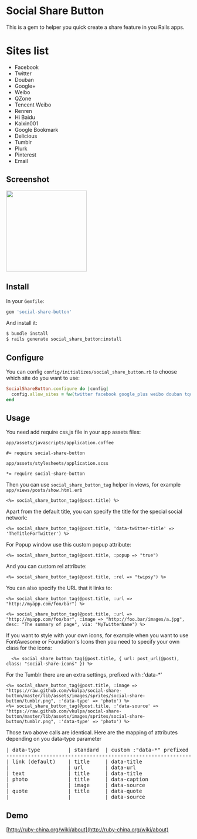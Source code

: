 # Social Share Button

This is a gem to helper you quick create a share feature in you Rails apps.

# Sites list

* Facebook
* Twitter
* Douban
* Google+
* Weibo
* QZone
* Tencent Weibo
* Renren
* Hi Baidu
* Kaixin001
* Google Bookmark
* Delicious
* Tumblr
* Plurk
* Pinterest
* Email

## Screenshot

<img src="http://l.ruby-china.org/photo/85fa930a43d622ba9653eb0f86df207c.png" width="220px" />

## Install

In your `Gemfile`:

```ruby
gem 'social-share-button'
```

And install it:

```bash
$ bundle install
$ rails generate social_share_button:install
```

## Configure

You can config `config/initializes/social_share_button.rb` to choose which site do you want to use:

```ruby
SocialShareButton.configure do |config|
  config.allow_sites = %w(twitter facebook google_plus weibo douban tqq renren qq kaixin001 baidu tumblr plurk pinterest email)
end
```

## Usage

You need add require css,js file in your app assets files:

`app/assets/javascripts/application.coffee`

```
#= require social-share-button
```

`app/assets/stylesheets/application.scss`

```
*= require social-share-button
```

Then you can use `social_share_button_tag` helper in views, for example `app/views/posts/show.html.erb`

```erb
<%= social_share_button_tag(@post.title) %>
```

Apart from the default title, you can specify the title for the special social network:

```erb
<%= social_share_button_tag(@post.title, 'data-twitter-title' => 'TheTitleForTwitter') %>
```

For Popup window use this custom popup attribute:

```erb
<%= social_share_button_tag(@post.title, :popup => "true")
```

And you can custom rel attribute:

```erb
<%= social_share_button_tag(@post.title, :rel => "twipsy") %>
```

You can also specify the URL that it links to:

```erb
<%= social_share_button_tag(@post.title, :url => "http://myapp.com/foo/bar") %>
```

```erb
<%= social_share_button_tag(@post.title, :url => "http://myapp.com/foo/bar", :image => "http://foo.bar/images/a.jpg", desc: "The summary of page", via: "MyTwitterName") %>
```

If you want to style with your own icons, for example when you want to use FontAwesome or Foundation's Icons then you need to specify your own class for the icons:

```erb
  <%= social_share_button_tag(@post.title, { url: post_url(@post), class: "social-share-icons" }) %>
```

For the Tumblr there are an extra settings, prefixed with :'data-*'
```erb
<%= social_share_button_tag(@post.title, :image => "https://raw.github.com/vkulpa/social-share-button/master/lib/assets/images/sprites/social-share-button/tumblr.png", :'data-type' => 'photo') %>
<%= social_share_button_tag(@post.title, :'data-source' => "https://raw.github.com/vkulpa/social-share-button/master/lib/assets/images/sprites/social-share-button/tumblr.png", :'data-type' => 'photo') %>
```
Those two above calls are identical.
Here are the mapping of attributes depending on you data-type parameter

<pre>
| data-type         | standard  | custom :"data-*" prefixed  |
--------------------------------------------------------------
| link (default)    | title     | data-title                 |
|                   | url       | data-url                   |
| text              | title     | data-title                 |
| photo             | title     | data-caption               |
|                   | image     | data-source                |
| quote             | title     | data-quote                 |
|                   |           | data-source                |
</pre>


## Demo

[http://ruby-china.org/wiki/about](http://ruby-china.org/wiki/about)
